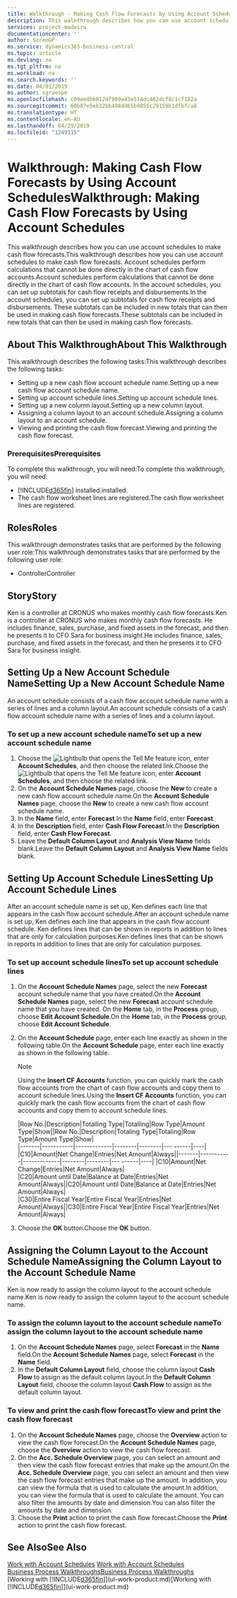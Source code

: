 ```yaml
---
title: Walkthrough - Making Cash Flow Forecasts by Using Account Schedules | Microsoft Docs
description: This walkthrough describes how you can use account schedules to make cash flow forecasts. Account schedules perform calculations that cannot be done directly in the chart of cash flow accounts. In the account schedules, you can set up subtotals for cash flow receipts and disbursements. These subtotals can be included in new totals that can then be used in making cash flow forecasts.
services: project-madeira
documentationcenter: ''
author: SorenGP
ms.service: dynamics365-business-central
ms.topic: article
ms.devlang: na
ms.tgt_pltfrm: na
ms.workload: na
ms.search.keywords: ''
ms.date: 04/01/2019
ms.author: sgroespe
ms.openlocfilehash: c09eedbb812df909a43e514dc462dcf8c1cf182a
ms.sourcegitcommit: 60b87e5eb32bb408dd65b9855c29159b1dfbfca8
ms.translationtype: HT
ms.contentlocale: en-AU
ms.lasthandoff: 04/29/2019
ms.locfileid: "1249315"
---
```

# <a name="walkthrough-making-cash-flow-forecasts-by-using-account-schedules"></a><span data-ttu-id="10807-106">Walkthrough: Making Cash Flow Forecasts by Using Account Schedules</span><span class="sxs-lookup"><span data-stu-id="10807-106">Walkthrough: Making Cash Flow Forecasts by Using Account Schedules</span></span>
<span data-ttu-id="10807-107">This walkthrough describes how you can use account schedules to make cash flow forecasts.</span><span class="sxs-lookup"><span data-stu-id="10807-107">This walkthrough describes how you can use account schedules to make cash flow forecasts.</span></span> <span data-ttu-id="10807-108">Account schedules perform calculations that cannot be done directly in the chart of cash flow accounts.</span><span class="sxs-lookup"><span data-stu-id="10807-108">Account schedules perform calculations that cannot be done directly in the chart of cash flow accounts.</span></span> <span data-ttu-id="10807-109">In the account schedules, you can set up subtotals for cash flow receipts and disbursements.</span><span class="sxs-lookup"><span data-stu-id="10807-109">In the account schedules, you can set up subtotals for cash flow receipts and disbursements.</span></span> <span data-ttu-id="10807-110">These subtotals can be included in new totals that can then be used in making cash flow forecasts.</span><span class="sxs-lookup"><span data-stu-id="10807-110">These subtotals can be included in new totals that can then be used in making cash flow forecasts.</span></span>  

## <a name="about-this-walkthrough"></a><span data-ttu-id="10807-111">About This Walkthrough</span><span class="sxs-lookup"><span data-stu-id="10807-111">About This Walkthrough</span></span>  
<span data-ttu-id="10807-112">This walkthrough describes the following tasks:</span><span class="sxs-lookup"><span data-stu-id="10807-112">This walkthrough describes the following tasks:</span></span>  

- <span data-ttu-id="10807-113">Setting up a new cash flow account schedule name.</span><span class="sxs-lookup"><span data-stu-id="10807-113">Setting up a new cash flow account schedule name.</span></span>  
- <span data-ttu-id="10807-114">Setting up account schedule lines.</span><span class="sxs-lookup"><span data-stu-id="10807-114">Setting up account schedule lines.</span></span>  
- <span data-ttu-id="10807-115">Setting up a new column layout.</span><span class="sxs-lookup"><span data-stu-id="10807-115">Setting up a new column layout.</span></span>  
- <span data-ttu-id="10807-116">Assigning a column layout to an account schedule.</span><span class="sxs-lookup"><span data-stu-id="10807-116">Assigning a column layout to an account schedule.</span></span>  
- <span data-ttu-id="10807-117">Viewing and printing the cash flow forecast.</span><span class="sxs-lookup"><span data-stu-id="10807-117">Viewing and printing the cash flow forecast.</span></span>  

### <a name="prerequisites"></a><span data-ttu-id="10807-118">Prerequisites</span><span class="sxs-lookup"><span data-stu-id="10807-118">Prerequisites</span></span>  
<span data-ttu-id="10807-119">To complete this walkthrough, you will need:</span><span class="sxs-lookup"><span data-stu-id="10807-119">To complete this walkthrough, you will need:</span></span>  

- [!INCLUDE[d365fin](includes/d365fin_md.md)] <span data-ttu-id="10807-120">installed.</span><span class="sxs-lookup"><span data-stu-id="10807-120">installed.</span></span>  
- <span data-ttu-id="10807-121">The cash flow worksheet lines are registered.</span><span class="sxs-lookup"><span data-stu-id="10807-121">The cash flow worksheet lines are registered.</span></span>  

## <a name="roles"></a><span data-ttu-id="10807-122">Roles</span><span class="sxs-lookup"><span data-stu-id="10807-122">Roles</span></span>  
<span data-ttu-id="10807-123">This walkthrough demonstrates tasks that are performed by the following user role:</span><span class="sxs-lookup"><span data-stu-id="10807-123">This walkthrough demonstrates tasks that are performed by the following user role:</span></span>  

- <span data-ttu-id="10807-124">Controller</span><span class="sxs-lookup"><span data-stu-id="10807-124">Controller</span></span>  

## <a name="story"></a><span data-ttu-id="10807-125">Story</span><span class="sxs-lookup"><span data-stu-id="10807-125">Story</span></span>  
<span data-ttu-id="10807-126">Ken is a controller at CRONUS who makes monthly cash flow forecasts.</span><span class="sxs-lookup"><span data-stu-id="10807-126">Ken is a controller at CRONUS who makes monthly cash flow forecasts.</span></span> <span data-ttu-id="10807-127">He includes finance, sales, purchase, and fixed assets in the forecast, and then he presents it to CFO Sara for business insight.</span><span class="sxs-lookup"><span data-stu-id="10807-127">He includes finance, sales, purchase, and fixed assets in the forecast, and then he presents it to CFO Sara for business insight.</span></span>  

## <a name="setting-up-a-new-account-schedule-name"></a><span data-ttu-id="10807-128">Setting Up a New Account Schedule Name</span><span class="sxs-lookup"><span data-stu-id="10807-128">Setting Up a New Account Schedule Name</span></span>  
<span data-ttu-id="10807-129">An account schedule consists of a cash flow account schedule name with a series of lines and a column layout.</span><span class="sxs-lookup"><span data-stu-id="10807-129">An account schedule consists of a cash flow account schedule name with a series of lines and a column layout.</span></span>  

### <a name="to-set-up-a-new-account-schedule-name"></a><span data-ttu-id="10807-130">To set up a new account schedule name</span><span class="sxs-lookup"><span data-stu-id="10807-130">To set up a new account schedule name</span></span>  

1.  <span data-ttu-id="10807-131">Choose the ![Lightbulb that opens the Tell Me feature](media/ui-search/search_small.png "Tell me what you want to do") icon, enter **Account Schedules**, and then choose the related link.</span><span class="sxs-lookup"><span data-stu-id="10807-131">Choose the ![Lightbulb that opens the Tell Me feature](media/ui-search/search_small.png "Tell me what you want to do") icon, enter **Account Schedules**, and then choose the related link.</span></span>  
2.  <span data-ttu-id="10807-132">On the **Account Schedule Names** page, choose the **New** to create a new cash flow account schedule name.</span><span class="sxs-lookup"><span data-stu-id="10807-132">On the **Account Schedule Names** page, choose the **New** to create a new cash flow account schedule name.</span></span>  
3.  <span data-ttu-id="10807-133">In the **Name** field, enter **Forecast**.</span><span class="sxs-lookup"><span data-stu-id="10807-133">In the **Name** field, enter **Forecast**.</span></span>  
4.  <span data-ttu-id="10807-134">In the **Description** field, enter **Cash Flow Forecast**.</span><span class="sxs-lookup"><span data-stu-id="10807-134">In the **Description** field, enter **Cash Flow Forecast**.</span></span>  
5.  <span data-ttu-id="10807-135">Leave the **Default Column Layout** and **Analysis View Name** fields blank.</span><span class="sxs-lookup"><span data-stu-id="10807-135">Leave the **Default Column Layout** and **Analysis View Name** fields blank.</span></span>  

## <a name="setting-up-account-schedule-lines"></a><span data-ttu-id="10807-136">Setting Up Account Schedule Lines</span><span class="sxs-lookup"><span data-stu-id="10807-136">Setting Up Account Schedule Lines</span></span>  
<span data-ttu-id="10807-137">After an account schedule name is set up, Ken defines each line that appears in the cash flow account schedule.</span><span class="sxs-lookup"><span data-stu-id="10807-137">After an account schedule name is set up, Ken defines each line that appears in the cash flow account schedule.</span></span> <span data-ttu-id="10807-138">Ken defines lines that can be shown in reports in addition to lines that are only for calculation purposes.</span><span class="sxs-lookup"><span data-stu-id="10807-138">Ken defines lines that can be shown in reports in addition to lines that are only for calculation purposes.</span></span>  

### <a name="to-set-up-account-schedule-lines"></a><span data-ttu-id="10807-139">To set up account schedule lines</span><span class="sxs-lookup"><span data-stu-id="10807-139">To set up account schedule lines</span></span>  

1.  <span data-ttu-id="10807-140">On the **Account Schedule Names** page, select the new **Forecast** account schedule name that you have created.</span><span class="sxs-lookup"><span data-stu-id="10807-140">On the **Account Schedule Names** page, select the new **Forecast** account schedule name that you have created.</span></span> <span data-ttu-id="10807-141">On the **Home** tab, in the **Process** group, choose **Edit Account Schedule**.</span><span class="sxs-lookup"><span data-stu-id="10807-141">On the **Home** tab, in the **Process** group, choose **Edit Account Schedule**.</span></span>  
2.  <span data-ttu-id="10807-142">On the **Account Schedule** page, enter each line exactly as shown in the following table.</span><span class="sxs-lookup"><span data-stu-id="10807-142">On the **Account Schedule** page, enter each line exactly as shown in the following table.</span></span>  

    > [!NOTE]  
    >  <span data-ttu-id="10807-143">Using the **Insert CF Accounts** function, you can quickly mark the cash flow accounts from the chart of cash flow accounts and copy them to account schedule lines.</span><span class="sxs-lookup"><span data-stu-id="10807-143">Using the **Insert CF Accounts** function, you can quickly mark the cash flow accounts from the chart of cash flow accounts and copy them to account schedule lines.</span></span>  

    <span data-ttu-id="10807-144">|Row No.|Description|Totalling Type|Totalling|Row Type|Amount Type|Show|</span><span class="sxs-lookup"><span data-stu-id="10807-144">|Row No.|Description|Totaling Type|Totaling|Row Type|Amount Type|Show|</span></span>  
    <span data-ttu-id="10807-145">|-------|-----------|-------------|--------|--------|---  ------|----| |C10|Amount|Net Change|Entries|Net Amount|Always|</span><span class="sxs-lookup"><span data-stu-id="10807-145">|-------|-----------|-------------|--------|--------|---  ------|----| |C10|Amount|Net Change|Entries|Net Amount|Always|</span></span>  
    <span data-ttu-id="10807-146">|C20|Amount until Date|Balance at Date|Entries|Net Amount|Always|</span><span class="sxs-lookup"><span data-stu-id="10807-146">|C20|Amount until Date|Balance at Date|Entries|Net Amount|Always|</span></span>  
    <span data-ttu-id="10807-147">|C30|Entire Fiscal Year|Entire Fiscal Year|Entries|Net Amount|Always|</span><span class="sxs-lookup"><span data-stu-id="10807-147">|C30|Entire Fiscal Year|Entire Fiscal Year|Entries|Net Amount|Always|</span></span>  

4.  <span data-ttu-id="10807-148">Choose the **OK** button.</span><span class="sxs-lookup"><span data-stu-id="10807-148">Choose the **OK** button.</span></span>  

## <a name="assigning-the-column-layout-to-the-account-schedule-name"></a><span data-ttu-id="10807-149">Assigning the Column Layout to the Account Schedule Name</span><span class="sxs-lookup"><span data-stu-id="10807-149">Assigning the Column Layout to the Account Schedule Name</span></span>  
<span data-ttu-id="10807-150">Ken is now ready to assign the column layout to the account schedule name.</span><span class="sxs-lookup"><span data-stu-id="10807-150">Ken is now ready to assign the column layout to the account schedule name.</span></span>  

### <a name="to-assign-the-column-layout-to-the-account-schedule-name"></a><span data-ttu-id="10807-151">To assign the column layout to the account schedule name</span><span class="sxs-lookup"><span data-stu-id="10807-151">To assign the column layout to the account schedule name</span></span>  

1.  <span data-ttu-id="10807-152">On the **Account Schedule Names** page, select **Forecast** in the **Name** field.</span><span class="sxs-lookup"><span data-stu-id="10807-152">On the **Account Schedule Names** page, select **Forecast** in the **Name** field.</span></span>  
2.  <span data-ttu-id="10807-153">In the **Default Column Layout** field, choose the column layout **Cash Flow** to assign as the default column layout.</span><span class="sxs-lookup"><span data-stu-id="10807-153">In the **Default Column Layout** field, choose the column layout **Cash Flow** to assign as the default column layout.</span></span>  

### <a name="to-view-and-print-the-cash-flow-forecast"></a><span data-ttu-id="10807-154">To view and print the cash flow forecast</span><span class="sxs-lookup"><span data-stu-id="10807-154">To view and print the cash flow forecast</span></span>  
1.  <span data-ttu-id="10807-155">On the **Account Schedule Names** page, choose the **Overview** action to view the cash flow forecast.</span><span class="sxs-lookup"><span data-stu-id="10807-155">On the **Account Schedule Names** page, choose the **Overview** action to view the cash flow forecast.</span></span>  
2.  <span data-ttu-id="10807-156">On the **Acc. Schedule Overview** page, you can select an amount and then view the cash flow forecast entries that make up the amount.</span><span class="sxs-lookup"><span data-stu-id="10807-156">On the **Acc. Schedule Overview** page, you can select an amount and then view the cash flow forecast entries that make up the amount.</span></span> <span data-ttu-id="10807-157">In addition, you can view the formula that is used to calculate the amount.</span><span class="sxs-lookup"><span data-stu-id="10807-157">In addition, you can view the formula that is used to calculate the amount.</span></span> <span data-ttu-id="10807-158">You can also filter the amounts by date and dimension.</span><span class="sxs-lookup"><span data-stu-id="10807-158">You can also filter the amounts by date and dimension.</span></span>  
3.  <span data-ttu-id="10807-159">Choose the **Print** action to print the cash flow forecast.</span><span class="sxs-lookup"><span data-stu-id="10807-159">Choose the **Print** action to print the cash flow forecast.</span></span>  

## <a name="see-also"></a><span data-ttu-id="10807-160">See Also</span><span class="sxs-lookup"><span data-stu-id="10807-160">See Also</span></span>  
 <span data-ttu-id="10807-161">[Work with Account Schedules](bi-how-work-account-schedule.md) </span><span class="sxs-lookup"><span data-stu-id="10807-161">[Work with Account Schedules](bi-how-work-account-schedule.md) </span></span>  
 [<span data-ttu-id="10807-162">Business Process Walkthroughs</span><span class="sxs-lookup"><span data-stu-id="10807-162">Business Process Walkthroughs</span></span>](walkthrough-business-process-walkthroughs.md)  
 <span data-ttu-id="10807-163">[Working with [!INCLUDE[d365fin](includes/d365fin_md.md)]](ui-work-product.md)</span><span class="sxs-lookup"><span data-stu-id="10807-163">[Working with [!INCLUDE[d365fin](includes/d365fin_md.md)]](ui-work-product.md)</span></span>
